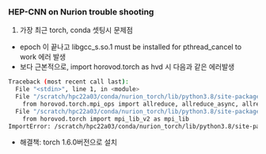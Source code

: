 ### HEP-CNN on Nurion trouble shooting  

1. 가장 최근 torch, conda 셋팅시 문제점  
 - epoch 이 끝나고 libgcc_s.so.1 must be installed for pthread_cancel to work 에러 발생  
 - 보다 근본적으로, import horovod.torch as hvd 시 다음과 같은 에러발생 
```bash
Traceback (most recent call last):
  File "<stdin>", line 1, in <module>
  File "/scratch/hpc22a03/conda/nurion_torch/lib/python3.8/site-packages/horovod/torch/__init__.py", line 44, in <module>
    from horovod.torch.mpi_ops import allreduce, allreduce_async, allreduce_, allreduce_async_
  File "/scratch/hpc22a03/conda/nurion_torch/lib/python3.8/site-packages/horovod/torch/mpi_ops.py", line 31, in <module>
    from horovod.torch import mpi_lib_v2 as mpi_lib
ImportError: /scratch/hpc22a03/conda/nurion_torch/lib/python3.8/site-packages/horovod/torch/mpi_lib_v2.cpython-38-x86_64-linux-gnu.so: undefined symbol: _ZNK2at6Tensor6deviceEv
```  
 - 해결책:  torch 1.6.0버전으로 설치  

 
